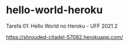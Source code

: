 # hello-world-heroku
Tarefa 01: Hello World no Heroku - UFF 2021.2

https://shrouded-citadel-57082.herokuapp.com/
